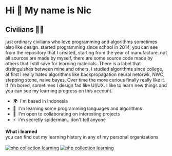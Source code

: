 Hi 👋 My name is Nic
====================

Civilians 👨‍💻
---------------

just ordinary civilians who love programming and algorithms sometimes also like design. started programming since school in 2014, you can see from the repository that I created, starting from the year of manufacture. not all sources are made by myself, there are some source code made by others that I still save for learning materials. There is a label that distinguishes between mine and others. I studied algorithms since college, at first I really hated algorithms like backpropagation neural netorwk, NWC, stepping stone, naive bayes. Over time the more curious finally really like it. If I'm bored, sometimes I design fad like UI/UX. I like to learn new things and you can see my learning progress on this account.

*   🌍  I'm based in Indonesia
*   🧠  I'm learning some programming languages and algorithms
*   🤝  I'm open to collaborating on interesting projects
*   ⚡  i'm secretly spiderman.. don't tell anyone

<b>What i learned</b><br>
you can find out my learning history in any of my personal organizations<br><br>
[![php collection learning](https://img.shields.io/badge/php_collection_learning-00565b?style=for-the-badge&logo=php&logoColor=ffff00)](https://github.com/PHP-Collection-Learning)
[![php collection learning](https://img.shields.io/badge/python_collection_learning-00565b?style=for-the-badge&logo=python&logoColor=ffff00)](https://github.com/Python-Collection-Learning)
